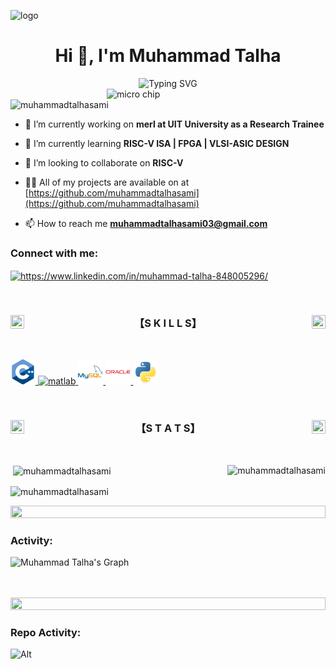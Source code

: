 ![logo](https://github.com/muhammadtalhasami/muhammadtalhasami/blob/main/banner.jpeg)



<h1 align="center">Hi 👋, I'm Muhammad Talha</h1>
<div align='center'>
  <img src="https://readme-typing-svg.herokuapp.com?font=Fira+Code&size=16&pause=1000&color=F7F7F7&width=420&lines=RISC-V+ENTHUSIAST+%7C+RTL-DESIGNER+%7C+FROM+🇵🇰" alt="Typing SVG" />
</div>
<img align="right" alt="micro chip" width="350" src="https://clipart-library.com/img/2091643.gif">

<p align="left"> <img src="https://komarev.com/ghpvc/?username=muhammadtalhasami&label=Profile%20views&color=0e75b6&style=flat" alt="muhammadtalhasami" /> </p>

- 🔭 I’m currently working on **merl at UIT University as a Research Trainee**

- 🌱 I’m currently learning **RISC-V ISA | FPGA | VLSI-ASIC DESIGN**

- 👯 I’m looking to collaborate on **RISC-V**

- 👨‍💻 All of my projects are available on at [https://github.com/muhammadtalhasami](https://github.com/muhammadtalhasami)

- 📫 How to reach me **muhammadtalhasami03@gmail.com**

<h3 align="left">Connect with me:</h3>
<p align="left">
<a href="https://linkedin.com/in/https://www.linkedin.com/in/muhammad-talha-848005296/" target="blank"><img align="center" src="https://raw.githubusercontent.com/rahuldkjain/github-profile-readme-generator/master/src/images/icons/Social/linked-in-alt.svg" alt="https://www.linkedin.com/in/muhammad-talha-848005296/" height="30" width="40" /></a>
</p>



<a href="https://github.com/muhammadtalhasami">
<img src="https://media.tenor.com/zhIZszouG8QAAAAi/line-divider.gif" width="100%" height="2px"/>
</a>

<h3 align="center">
 <a href="https://github.com/muhammadtalhasami">
<img src="https://img1.picmix.com/output/stamp/original/9/8/7/3/473789_94059.gif" width="22" height="22" align="left" /> 
    </a> <a href="https://github.com/muhammadtalhasami">
  <img src="https://img1.picmix.com/output/stamp/original/9/8/7/3/473789_94059.gif" width="22" height="22" align="right" />
   </a> 【﻿S K I L L S】 

</h3>

<a href="https://github.com/muhammadtalhasami">
<img src="https://media.tenor.com/zhIZszouG8QAAAAi/line-divider.gif" width="100%" height="2px"  />
</a>

<p align="left"> <a href="https://www.w3schools.com/cpp/" target="_blank" rel="noreferrer"> <img src="https://raw.githubusercontent.com/devicons/devicon/master/icons/cplusplus/cplusplus-original.svg" alt="cplusplus" width="40" height="40"/> </a> <a href="https://www.mathworks.com/" target="_blank" rel="noreferrer"> <img src="https://upload.wikimedia.org/wikipedia/commons/2/21/Matlab_Logo.png" alt="matlab" width="40" height="40"/> </a> <a href="https://www.mysql.com/" target="_blank" rel="noreferrer"> <img src="https://raw.githubusercontent.com/devicons/devicon/master/icons/mysql/mysql-original-wordmark.svg" alt="mysql" width="40" height="40"/> </a> <a href="https://www.oracle.com/" target="_blank" rel="noreferrer"> <img src="https://raw.githubusercontent.com/devicons/devicon/master/icons/oracle/oracle-original.svg" alt="oracle" width="40" height="40"/> </a> <a href="https://www.python.org" target="_blank" rel="noreferrer"> <img src="https://raw.githubusercontent.com/devicons/devicon/master/icons/python/python-original.svg" alt="python" width="40" height="40"/> </a> </p>

<a href="https://github.com/muhammadtalhasami">
<img src="https://media.tenor.com/zhIZszouG8QAAAAi/line-divider.gif" width="100%" height="2px"/>
</a>

<h3 align="center">
 <a href="https://github.com/muhammadtalhasami">
<img src="https://img1.picmix.com/output/stamp/original/9/8/7/3/473789_94059.gif" width="22" height="22" align="left" /> 
    </a> <a href="https://github.com/muhammadtalhasami">
  <img src="https://img1.picmix.com/output/stamp/original/9/8/7/3/473789_94059.gif" width="22" height="22" align="right" />
   </a> 【﻿S T A T S】 

</h3>

<a href="https://github.com/muhammadtalhasami">
<img src="https://media.tenor.com/zhIZszouG8QAAAAi/line-divider.gif" width="100%" height="2px"  />
</a>

<p><img align="right" src="https://github-readme-stats.vercel.app/api/top-langs?username=muhammadtalhasami&show_icons=true&theme=radical&locale=en&layout=compact" alt="muhammadtalhasami" /></p>

<p>&nbsp;<img align="center" src="https://github-readme-stats.vercel.app/api?username=muhammadtalhasami&show_icons=true&theme=radical&locale=en" alt="muhammadtalhasami" /></p>

<p><img align="center" src="https://github-readme-streak-stats.herokuapp.com/?user=muhammadtalhasami&show_icons=true&theme=radical&locale=en&layout=compact" alt="muhammadtalhasami" /></p>

<img src="https://i.imgur.com/dBaSKWF.gif" height="20" width="100%">

<h3 align="left">Activity:</h3>

![Muhammad Talha's Graph](https://github-readme-activity-graph.vercel.app/graph?username=muhammadtalhasami&custom_title=Muhammad%20Talha's%20GitHub%20Activity%20Graph&bg_color=0D1117&color=7F3FBF&line=7F3FBF&point=7F3FBF&area_color=FFFFFF&title_color=FFFFFF&area=true)

<br><br>
<img src="https://i.imgur.com/dBaSKWF.gif" height="20" width="100%">

<h3 align="left">Repo Activity:</h3>


![Alt](https://repobeats.axiom.co/api/embed/d7b3477b5dc7de66d4e2ff302ea0ec7508bbb233.svg "Repobeats analytics image")
